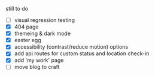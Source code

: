 still to do

- [ ] visual regression testing
- [x] 404 page
- [x] themeing & dark mode
- [x] easter egg
- [x] accessibility (contrast/reduce motion) options
- [x] add api routes for custom status and location check-in
- [x] add 'my work' page
- [ ] move blog to craft
